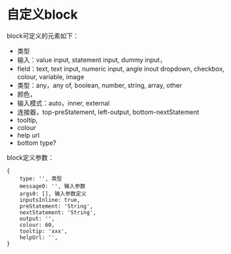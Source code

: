 # 自定义block


block可定义的元素如下：

- 类型
- 输入：value input, statement input, dummy input，
- field：text, text input, numeric input, angle inout dropdown, checkbox, colour, variable, image
- 类型：any，any of, boolean, number, string, array, other
- 颜色，
- 输入模式：auto，inner, external
- 连接器，top-preStatement, left-output, bottom-nextStatement
- tooltip,
- colour
- help url
- bottom type?


block定义参数：

```
{
    type: '', 类型
    message0: '', 输入参数
    args0: [], 输入参数定义
    inputsInline: true,
    preStatement: 'String',
    nextStatement: 'String',
    output: '',
    colour: 60,
    tooltip: 'xxx',
    helpUrl: '',
}
```
